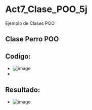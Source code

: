 # Act7_Clase_POO_5j
Ejemplo de Clases POO
## Clase Perro POO
## Codigo:
- ![image](https://github.com/user-attachments/assets/bbe2784f-6d62-49df-9743-6cf7105ce742)
-
## Resultado:
- ![image](https://github.com/user-attachments/assets/8dc607b5-c74e-4d42-80bd-cd35b55ac73e)



